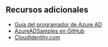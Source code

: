 ## Recursos adicionales

- [Guía del programador de Azure AD](active-directory-developers-guide.md)
- [AzureADSamples en GitHub](https://github.com/AzureAdSamples)
- [CloudIdentity.com](http://cloudidentity.com)

<!---HONumber=AcomDC_0323_2016-->